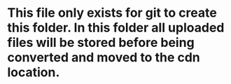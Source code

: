 # This file only exists for git to create this folder. In this folder all uploaded files will be stored before being converted and moved to the cdn location.